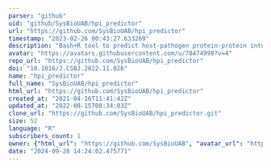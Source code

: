 ```yaml
---
parser: "github"
uid: "github/SysBioUAB/hpi_predictor"
url: "https://github.com/SysBioUAB/hpi_predictor"
timestamp: "2023-02-26 00:43:27.633269"
description: "Bash+R tool to predict host-pathogen protein-protein interactions based on numerical encoding of physicochemical descriptors"
avatar: "https://avatars.githubusercontent.com/u/78474998?v=4"
repo_url: "https://github.com/SysBioUAB/hpi_predictor"
doi: "10.1016/J.CSBJ.2022.11.026"
name: "hpi_predictor"
full_name: "SysBioUAB/hpi_predictor"
html_url: "https://github.com/SysBioUAB/hpi_predictor"
created_at: "2021-04-16T11:41:42Z"
updated_at: "2022-08-15T08:34:03Z"
clone_url: "https://github.com/SysBioUAB/hpi_predictor.git"
size: 52
language: "R"
subscribers_count: 1
owner: {"html_url": "https://github.com/SysBioUAB", "avatar_url": "https://avatars.githubusercontent.com/u/78474998?v=4", "login": "SysBioUAB", "type": "User"}
date: "2024-09-28 14:24:02.475771"
---
```

